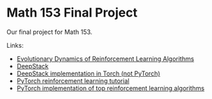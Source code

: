 # Math 153 Final Project
Our final project for Math 153.

Links:
- [Evolutionary Dynamics of Reinforcement Learning Algorithms](http://michaelkaisers.com/publications/2012_PhD_Kaisers.pdf)
- [DeepStack](https://www.deepstack.ai/)
- [DeepStack implementation in Torch (not PyTorch)](https://github.com/lifrordi/DeepStack-Leduc)
- [PyTorch reinforcement learning tutorial](http://pytorch.org/tutorials/intermediate/reinforcement_q_learning.html)
- [PyTorch implementation of top reinforcement learning algorithms](https://github.com/ikostrikov/pytorch-a2c-ppo-acktr)


